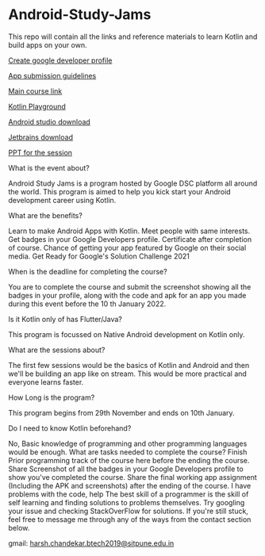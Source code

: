 # Android-Study-Jams
This repo will contain all the links and reference materials to learn Kotlin and build apps on your own.


[Create google developer profile](https://developers.google.com/profile)

[App submission guidelines](https://docs.google.com/document/d/1iL9QvmGskDU8MLwsAUDsq8WERrBvmjXVoW7CBgezyyU/edit?usp=sharing)

[Main course link](https://developer.android.com/courses/android-basics-kotlin/course)

[Kotlin Playground](https://play.kotlinlang.org)

[Android studio download](https://developer.android.com/studio)

[Jetbrains download](https://www.jetbrains.com/idea/download/#section=windows)

[PPT for the session](https://docs.google.com/presentation/d/1SZS-BRz4T6tZeElBzp8Sdi_Ya-erzHDge9hSrsaouCs/edit?usp=sharing)


What is the event about?

Android Study Jams is a program hosted by Google DSC platform all around the world. This program is aimed to help you kick start your Android development career using Kotlin.

What are the benefits?

Learn to make Android Apps with Kotlin.
Meet people with same interests.
Get badges in your Google Developers profile.
Certificate after completion of course.
Chance of getting your app featured by Google on their social media.
Get Ready for Google's Solution Challenge 2021


When is the deadline for completing the course?

You are to complete the course and submit the screenshot showing all the badges in your profile, along with the code and apk for an app you made during this event before the 10 th January 2022. 


Is it Kotlin only of has Flutter/Java?

This program is focussed on Native Android development on Kotlin only.


What are the sessions about?

The first few sessions would be the basics of Kotlin and Android and then we'll be building an app like on stream. This would be more practical and everyone learns faster.


How Long is the program?

This program begins from 29th November and ends on 10th January.

Do I need to know Kotlin beforehand?

No, Basic knowledge of programming and other programming languages would be enough.
What are tasks needed to complete the course?
Finish Prior programming track of the course here before the ending the course.
Share Screenshot of all the badges in your Google Developers profile to show you've completed the course.
Share the final working app assignment (Including the APK and screenshots) after the ending of the course.
I have problems with the code, help
The best skill of a programmer is the skill of self learning and finding solutions to problems themselves. Try googling your issue and checking StackOverFlow for solutions. If you're still stuck, feel free to message me through any of the ways from the contact section below.

gmail: harsh.chandekar.btech2019@sitpune.edu.in

